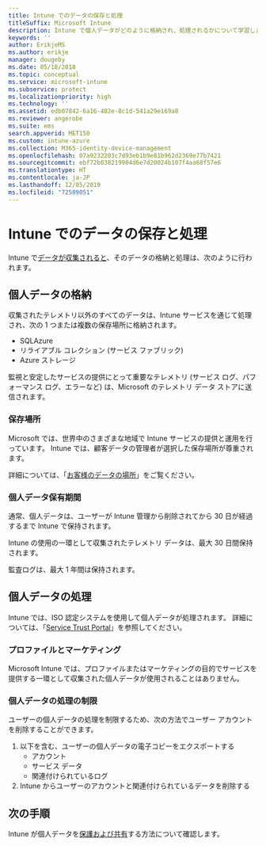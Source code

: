 ```yaml
---
title: Intune でのデータの保存と処理
titleSuffix: Microsoft Intune
description: Intune で個人データがどのように格納され、処理されるかについて学習します。
keywords: ''
author: ErikjeMS
ms.author: erikje
manager: dougeby
ms.date: 05/18/2018
ms.topic: conceptual
ms.service: microsoft-intune
ms.subservice: protect
ms.localizationpriority: high
ms.technology: ''
ms.assetid: edb07842-6a16-482e-8c1d-541a29e169a8
ms.reviewer: angerobe
ms.suite: ems
search.appverid: MET150
ms.custom: intune-azure
ms.collection: M365-identity-device-management
ms.openlocfilehash: 07a9232203c7d93eb1b9e81b962d2369e77b7421
ms.sourcegitcommit: ebf72b038219904d6e7d20024b107f4aa68f57e6
ms.translationtype: HT
ms.contentlocale: ja-JP
ms.lasthandoff: 12/05/2019
ms.locfileid: "72509051"
---
```

# <a name="data-storage-and-processing-in-intune"></a>Intune でのデータの保存と処理

Intune で[データが収集されると](privacy-data-collect.md)、そのデータの格納と処理は、次のように行われます。

## <a name="storing-personal-data"></a>個人データの格納

収集されたテレメトリ以外のすべてのデータは、Intune サービスを通じて処理され、次の 1 つまたは複数の保存場所に格納されます。 

- SQLAzure 
- リライアブル コレクション (サービス ファブリック)  
- Azure ストレージ 

監視と安定したサービスの提供にとって重要なテレメトリ (サービス ログ、パフォーマンス ログ、エラーなど) は、Microsoft のテレメトリ データ ストアに送信されます。

### <a name="storage-locations"></a>保存場所

Microsoft では、世界中のさまざまな地域で Intune サービスの提供と運用を行っています。 Intune では、顧客データの管理者が選択した保存場所が尊重されます。

詳細については、「[お客様のデータの場所](https://www.microsoft.com/trust-center/privacy/data-location)」をご覧ください。

### <a name="personal-data-retention"></a>個人データ保有期間

通常、個人データは、ユーザーが Intune 管理から削除されてから 30 日が経過するまで Intune で保持されます。

Intune の使用の一環として収集されたテレメトリ データは、最大 30 日間保持されます。

監査ログは、最大 1 年間は保持されます。

## <a name="processing-personal-data"></a>個人データの処理

Intune では、ISO 認定システムを使用して個人データが処理されます。 詳細については、「[Service Trust Portal](https://www.microsoft.com/en-us/TrustCenter/stp)」を参照してください。

### <a name="profiling-and-marketing"></a>プロファイルとマーケティング

Microsoft Intune では、プロファイルまたはマーケティングの目的でサービスを提供する一環として収集された個人データが使用されることはありません。 

### <a name="restrict-processing-of-personal-data"></a>個人データの処理の制限

ユーザーの個人データの処理を制限するため、次の方法でユーザー アカウントを削除することができます。
1. 以下を含む、ユーザーの個人データの電子コピーをエクスポートする
    - アカウント
    - サービス データ
    - 関連付けられているログ
2. Intune からユーザーのアカウントと関連付けられているデータを削除する

## <a name="next-steps"></a>次の手順

Intune が個人データを[保護および共有](privacy-data-secure-share.md)する方法について確認します。 
